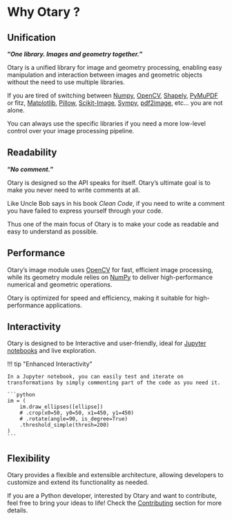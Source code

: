 # Why Otary ?

## Unification

**“*One library. Images and geometry together.*”**

Otary is a unified library for image and geometry processing, enabling easy manipulation and interaction between images and geometric objects without the need to use multiple libraries.

If you are tired of switching between [Numpy](https://numpy.org/), [OpenCV](https://opencv.org/), 
[Shapely](https://shapely.readthedocs.io/), [PyMuPDF](https://pymupdf.readthedocs.io/) or fitz,
[Matplotlib](https://matplotlib.org/), [Pillow](https://pillow.readthedocs.io/), 
[Scikit-Image](https://scikit-image.org/), [Sympy](https://sympy.org/), [pdf2image](https://pypi.org/project/pdf2image/), etc... you are not alone.

You can always use the specific libraries if you need a more low-level control over your image processing pipeline.

## Readability

**“*No comment.*”**

Otary is designed so the API speaks for itself. Otary’s ultimate goal is to make you never need to write comments at all.

Like Uncle Bob says in his book *Clean Code*, if you need to write a comment you have failed to express yourself through your code.

Thus one of the main focus of Otary is to make your code as readable and easy to understand as possible.

## Performance

Otary’s image module uses [OpenCV](https://opencv.org) for fast, efficient image processing, while its geometry module relies on [NumPy](https://numpy.org) to deliver high-performance numerical and geometric operations.

Otary is optimized for speed and efficiency, making it suitable for high-performance applications.

## Interactivity

Otary is designed to be Interactive and user-friendly, ideal for [Jupyter notebooks](https://jupyter.org) and live exploration.

!!! tip "Enhanced Interactivity"

    In a Jupyter notebook, you can easily test and iterate on transformations by simply commenting part of the code as you need it.

    ```python
    im = (
        im.draw_ellipses([ellipse])
        # .crop(x0=50, y0=50, x1=450, y1=450)
        # .rotate(angle=90, is_degree=True)
        .threshold_simple(thresh=200)
    )
    ```

## Flexibility

Otary provides a flexible and extensible architecture, allowing developers to customize and extend its functionality as needed. 

If you are a Python developer, interested by Otary and want to contribute, feel free to bring your ideas to life! Check the [Contributing](../about/contributing) section for more details.

